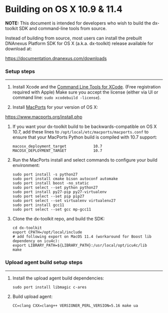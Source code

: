 Building on OS X 10.9 & 11.4
=====================

**NOTE:** This document is intended for developers who wish to build the dx-toolkit SDK and command-line tools from source.

Instead of building from source, most users can install the prebuilt DNAnexus Platform SDK for OS X (a.k.a. dx-toolkit) release available for download at:

https://documentation.dnanexus.com/downloads

### Setup steps
---------------

1. Install Xcode and the [Command Line Tools for XCode](https://developer.apple.com/downloads/). (Free registration required with Apple)
   Make sure you accept the license (either via UI or command line: `sudo xcodebuild -license`).

1. Install [MacPorts](http://www.macports.org/) for your version of OS X:

  https://www.macports.org/install.php

1. If you want your dx-toolkit build to be backwards-compatible on OS X 10.7, add these lines to ```/opt/local/etc/macports/macports.conf``` to ensure that your MacPorts Python build is compiled with 10.7 support:

    ```
    macosx_deployment_target            10.7
    MACOSX_DEPLOYMENT_TARGET            10.7
    ```

1. Run the MacPorts install and select commands to configure your build environment:

    ```
    sudo port install -s python27
    sudo port install cmake bison autoconf automake
    sudo port install boost -no_static
    sudo port select --set python python27
    sudo port install py27-pip py27-virtualenv
    sudo port select --set pip pip27
    sudo port select --set virtualenv virtualenv27
    sudo port install gcc11
    sudo port select --set gcc mp-gcc11
    ```

1. Clone the dx-toolkit repo, and build the SDK:
    ```
    cd dx-toolkit
    export CPATH=/opt/local/include
    # add following export on MacOS 11.4 (workaround for Boost lib dependency on icu4c):
    export LIBRARY_PATH=${LIBRARY_PATH}:/usr/local/opt/icu4c/lib
    make
    ```

### Upload agent build setup steps
----------------------------------

1. Install the upload agent build dependencies:

    ```
    sudo port install libmagic c-ares
    ```

1. Build upload agent:

    ```
    CC=clang CXX=clang++ VERSIONER_PERL_VERSION=5.16 make ua
    ```